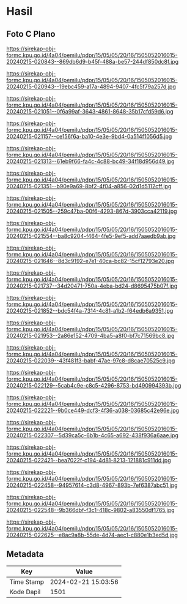 # Hasil

## Foto C Plano

https://sirekap-obj-formc.kpu.go.id/4a04/pemilu/pdpr/15/05/05/20/16/1505052016015-20240215-020843--869db6d9-b45f-488a-be57-244df850dc8f.jpg

https://sirekap-obj-formc.kpu.go.id/4a04/pemilu/pdpr/15/05/05/20/16/1505052016015-20240215-020943--19ebc459-a17a-4894-9407-4fc5f79a257d.jpg

https://sirekap-obj-formc.kpu.go.id/4a04/pemilu/pdpr/15/05/05/20/16/1505052016015-20240215-021051--0f6a99af-3643-4861-8648-35b17cfd59d6.jpg

https://sirekap-obj-formc.kpu.go.id/4a04/pemilu/pdpr/15/05/05/20/16/1505052016015-20240215-021157--ce156f6a-ba10-4e3e-9bd4-0a514f1056d5.jpg

https://sirekap-obj-formc.kpu.go.id/4a04/pemilu/pdpr/15/05/05/20/16/1505052016015-20240215-021313--61eb9f66-fa4c-4c88-bc49-34f18d956d49.jpg

https://sirekap-obj-formc.kpu.go.id/4a04/pemilu/pdpr/15/05/05/20/16/1505052016015-20240215-021351--b90e9a69-8bf2-4f04-a856-02d1d5112cff.jpg

https://sirekap-obj-formc.kpu.go.id/4a04/pemilu/pdpr/15/05/05/20/16/1505052016015-20240215-021505--259c47ba-00f6-4293-867d-3903cca42119.jpg

https://sirekap-obj-formc.kpu.go.id/4a04/pemilu/pdpr/15/05/05/20/16/1505052016015-20240215-021554--ba8c9204-f464-4fe5-9ef5-add7aaedb9ab.jpg

https://sirekap-obj-formc.kpu.go.id/4a04/pemilu/pdpr/15/05/05/20/16/1505052016015-20240215-021646--8d3c9192-e7e1-40ca-bc82-15cf12793e20.jpg

https://sirekap-obj-formc.kpu.go.id/4a04/pemilu/pdpr/15/05/05/20/16/1505052016015-20240215-021737--34d20471-750a-4eba-bd24-d8695475b07f.jpg

https://sirekap-obj-formc.kpu.go.id/4a04/pemilu/pdpr/15/05/05/20/16/1505052016015-20240215-021852--bdc54f4a-7314-4c81-a1b2-f64edb6a9351.jpg

https://sirekap-obj-formc.kpu.go.id/4a04/pemilu/pdpr/15/05/05/20/16/1505052016015-20240215-021953--2a86e152-4709-4ba5-a8f0-bf7c71569bc8.jpg

https://sirekap-obj-formc.kpu.go.id/4a04/pemilu/pdpr/15/05/05/20/16/1505052016015-20240215-022039--43f481f3-babf-47ae-97c8-d8cae70525c9.jpg

https://sirekap-obj-formc.kpu.go.id/4a04/pemilu/pdpr/15/05/05/20/16/1505052016015-20240215-022129--5cab4c9e-c8c5-4296-8753-bd490994393b.jpg

https://sirekap-obj-formc.kpu.go.id/4a04/pemilu/pdpr/15/05/05/20/16/1505052016015-20240215-022221--9b0ce449-dcf3-4f36-a038-03685c42e96e.jpg

https://sirekap-obj-formc.kpu.go.id/4a04/pemilu/pdpr/15/05/05/20/16/1505052016015-20240215-022307--5d39ca5c-6b1b-4c65-a692-438f936a6aae.jpg

https://sirekap-obj-formc.kpu.go.id/4a04/pemilu/pdpr/15/05/05/20/16/1505052016015-20240215-022421--bea7022f-c194-4d81-8213-121881c911dd.jpg

https://sirekap-obj-formc.kpu.go.id/4a04/pemilu/pdpr/15/05/05/20/16/1505052016015-20240215-022458--94957614-c3d8-4967-893b-7ef6387abc51.jpg

https://sirekap-obj-formc.kpu.go.id/4a04/pemilu/pdpr/15/05/05/20/16/1505052016015-20240215-022548--9b366dbf-f3c1-418c-9802-a83550df1765.jpg

https://sirekap-obj-formc.kpu.go.id/4a04/pemilu/pdpr/15/05/05/20/16/1505052016015-20240215-022625--e8ac9a8b-55de-4d74-aec1-c880e1b3ed5d.jpg


## Metadata

| Key        | Value               |
| ---------- | ------------------- |
| Time Stamp | 2024-02-21 15:03:56 |
| Kode Dapil | 1501                |



